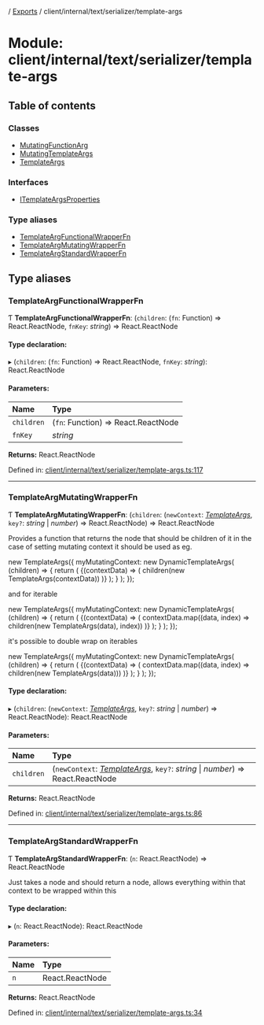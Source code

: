 [](../README.md) / [Exports](../modules.md) / client/internal/text/serializer/template-args

# Module: client/internal/text/serializer/template-args

## Table of contents

### Classes

- [MutatingFunctionArg](../classes/client_internal_text_serializer_template_args.mutatingfunctionarg.md)
- [MutatingTemplateArgs](../classes/client_internal_text_serializer_template_args.mutatingtemplateargs.md)
- [TemplateArgs](../classes/client_internal_text_serializer_template_args.templateargs.md)

### Interfaces

- [ITemplateArgsProperties](../interfaces/client_internal_text_serializer_template_args.itemplateargsproperties.md)

### Type aliases

- [TemplateArgFunctionalWrapperFn](client_internal_text_serializer_template_args.md#templateargfunctionalwrapperfn)
- [TemplateArgMutatingWrapperFn](client_internal_text_serializer_template_args.md#templateargmutatingwrapperfn)
- [TemplateArgStandardWrapperFn](client_internal_text_serializer_template_args.md#templateargstandardwrapperfn)

## Type aliases

### TemplateArgFunctionalWrapperFn

Ƭ **TemplateArgFunctionalWrapperFn**: (`children`: (`fn`: Function) => React.ReactNode, `fnKey`: *string*) => React.ReactNode

#### Type declaration:

▸ (`children`: (`fn`: Function) => React.ReactNode, `fnKey`: *string*): React.ReactNode

#### Parameters:

Name | Type |
:------ | :------ |
`children` | (`fn`: Function) => React.ReactNode |
`fnKey` | *string* |

**Returns:** React.ReactNode

Defined in: [client/internal/text/serializer/template-args.ts:117](https://github.com/onzag/itemize/blob/11a98dec/client/internal/text/serializer/template-args.ts#L117)

___

### TemplateArgMutatingWrapperFn

Ƭ **TemplateArgMutatingWrapperFn**: (`children`: (`newContext`: [*TemplateArgs*](../classes/client_internal_text_serializer_template_args.templateargs.md), `key?`: *string* \| *number*) => React.ReactNode) => React.ReactNode

Provides a function that returns the node that should be children of it
in the case of setting mutating context it should be used as eg.

new TemplateArgs({
  myMutatingContext: new DynamicTemplateArgs(
    (children) => {
      return (
        <ContextRetrieverWhatnot>
          {(contextData) => (
             children(new TemplateArgs(contextData))
          )}
        </ContextRetrieverWhatnot>
      );
    }
  );
});

and for iterable

new TemplateArgs({
  myMutatingContext: new DynamicTemplateArgs(
    (children) => {
      return (
        <ContextRetrieverWhatnot>
          {(contextData) => (
             contextData.map((data, index) => children(new TemplateArgs(data), index))
          )}
        </ContextRetrieverWhatnot>
      );
    }
  );
});

it's possible to double wrap on iterables

new TemplateArgs({
  myMutatingContext: new DynamicTemplateArgs(
    (children) => {
      return (
        <ContextRetrieverWhatnot>
          {(contextData) => (
             contextData.map((data, index) => <OtherContextProvider key={index}>children(new TemplateArgs(data))</OtherContextProvider>)
          )}
        </ContextRetrieverWhatnot>
      );
    }
  );
});

#### Type declaration:

▸ (`children`: (`newContext`: [*TemplateArgs*](../classes/client_internal_text_serializer_template_args.templateargs.md), `key?`: *string* \| *number*) => React.ReactNode): React.ReactNode

#### Parameters:

Name | Type |
:------ | :------ |
`children` | (`newContext`: [*TemplateArgs*](../classes/client_internal_text_serializer_template_args.templateargs.md), `key?`: *string* \| *number*) => React.ReactNode |

**Returns:** React.ReactNode

Defined in: [client/internal/text/serializer/template-args.ts:86](https://github.com/onzag/itemize/blob/11a98dec/client/internal/text/serializer/template-args.ts#L86)

___

### TemplateArgStandardWrapperFn

Ƭ **TemplateArgStandardWrapperFn**: (`n`: React.ReactNode) => React.ReactNode

Just takes a node and should return a node, allows everything within that context
to be wrapped within this

#### Type declaration:

▸ (`n`: React.ReactNode): React.ReactNode

#### Parameters:

Name | Type |
:------ | :------ |
`n` | React.ReactNode |

**Returns:** React.ReactNode

Defined in: [client/internal/text/serializer/template-args.ts:34](https://github.com/onzag/itemize/blob/11a98dec/client/internal/text/serializer/template-args.ts#L34)
